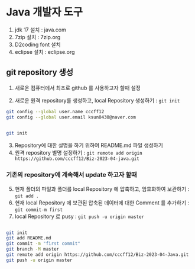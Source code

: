 # Java 개발자 도구 
1. jdk 17 설치 : java.com
2. 7zip 설치 : 7zip.org
3. D2coding font 설치
4. eclipse 설치 : eclipse.org

## git repository 생성
1. 새로운 컴퓨터에서 최초로 github 를 사용하고자 할때 설정

2. 새로운 원격 repository를 생성하고, local Repository 생성하기 : `git init`
```bash
git config --global user.name cccff12
git config --global user.email ksun0430@naver.com
	
```

```bash
git init
```
3. Repository에 대한 설명을 하기 위하여 README.md 파일 생성하기
4. 원격 repository 별명 설정하기 : `git remote add origin https://github.com/cccff12/Biz-2023-04-java.git`

### 기존의 repository에 계속해서 update 하고자 할때
 
5. 현재 폴더의 파일과 폴더를 local Repository 에 압축하고, 암호화하여 보관하기 : `git add .`
6. 현재 local Repository 에 보관된 압축된 데이터에 대한 Comment 를 추가하기 : `git commit-m first`
7. local Repository 로 pusy : `git push -u origin
master`

```bash

git init
git add README.md
git commit -m "first commit"
git branch -M master
git remote add origin https://github.com/cccff12/Biz-2023-04-Java.git
git push -u origin master
```